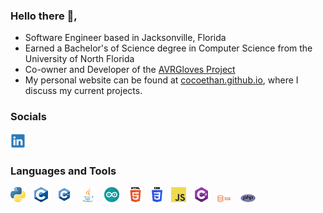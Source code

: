 ### Hello there 👋,
- Software Engineer based in Jacksonville, Florida
- Earned a Bachelor's of Science degree in Computer Science from the University of North Florida
- Co-owner and Developer of the <a href="https://github.com/AVRGloves">AVRGloves Project</a>
- My personal website can be found at <a href="https://cocoethan.github.io">cocoethan.github.io</a>, where I discuss my current projects.
### Socials
<a href="https://www.linkedin.com/in/ethan-coco-9989131b4/"><img src="./images/socials/linkedin_logo.png"></a>

### Languages and Tools
<picture><img src="./images/langs_tools/python_logo.png">&emsp;</picture><picture><img src="./images/langs_tools/c_logo.png">&emsp;</picture><picture><img src="./images/langs_tools/c++_logo.png">&emsp;</picture><picture><img src="./images/langs_tools/java_logo.png">&emsp;</picture><picture><img src="./images/langs_tools/arduino_logo.png">&emsp;</picture><picture><img src="./images/langs_tools/html5_logo.png">&emsp;</picture><picture><img src="./images/langs_tools/css3_logo.png">&emsp;</picture><picture><img src="./images/langs_tools/js_logo.png">&emsp;</picture><picture><img src="./images/langs_tools/csharp_logo.png">&emsp;</picture><picture><img src="./images/langs_tools/sql_logo.png">&emsp;</picture><picture><img src="./images/langs_tools/php_logo.png"></picture>
